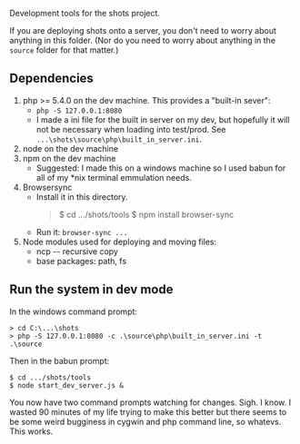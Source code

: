 Development tools for the shots project.

If you are deploying shots onto a server, you don't need to worry about anything in this folder. (Nor do you need to worry about anything in the `source` folder for that matter.)

## Dependencies

1. php >= 5.4.0 on the dev machine. This provides a "built-in sever":
    * `php -S 127.0.0.1:8080`
    * I made a ini file for the built in server on my dev, but hopefully it will not be necessary when loading into test/prod. See `...\shots\source\php\built_in_server.ini`.
2. node on the dev machine
3. npm on the dev machine
    * Suggested: I made this on a windows machine so I used babun for all of my *nix terminal emmulation needs.
4. Browsersync
    * Install it in this directory.
        > $ cd .../shots/tools
        > $ npm install browser-sync
    * Run it: `browser-sync ... `
5. Node modules used for deploying and moving files:
    * ncp -- recursive copy
    * base packages: path, fs

## Run the system in dev mode

In the windows command prompt:

    > cd C:\...\shots
    > php -S 127.0.0.1:8080 -c .\source\php\built_in_server.ini -t .\source

Then in the babun prompt:

    $ cd .../shots/tools
    $ node start_dev_server.js &

You now have two command prompts watching for changes. Sigh. I know. I wasted 90 minutes of my life trying to make this better but there seems to be some weird bugginess in cygwin and php command line, so whatevs. This works.





